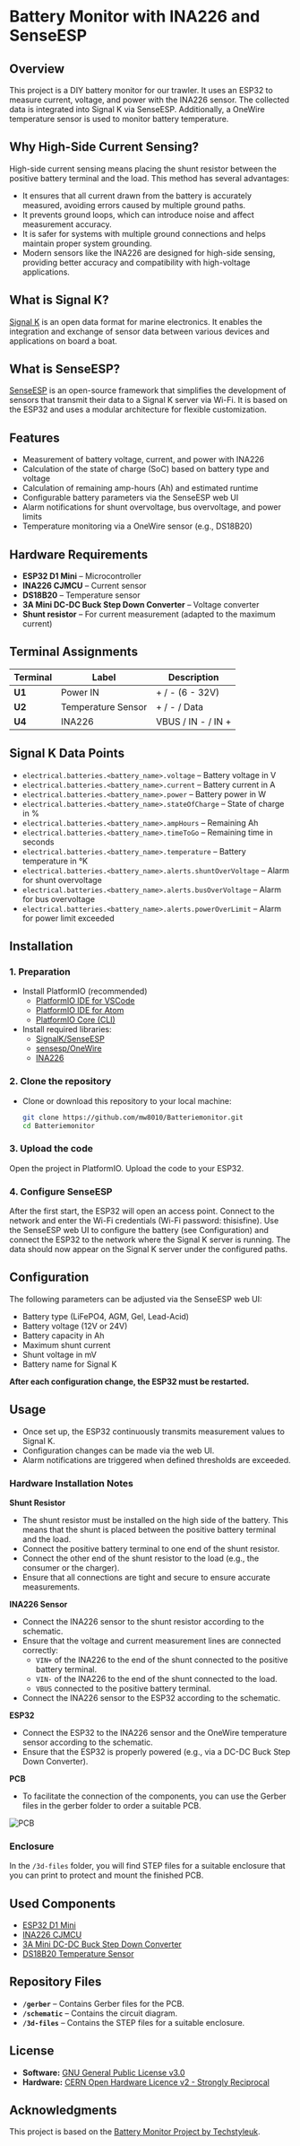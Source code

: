 # Battery Monitor with INA226 and SenseESP

## Overview
This project is a DIY battery monitor for our trawler. It uses an ESP32 to measure current, voltage, and power with the INA226 sensor. The collected data is integrated into Signal K via SenseESP. Additionally, a OneWire temperature sensor is used to monitor battery temperature.

## Why High-Side Current Sensing?

High-side current sensing means placing the shunt resistor between the positive battery terminal and the load. This method has several advantages:

- It ensures that all current drawn from the battery is accurately measured, avoiding errors caused by multiple ground paths.
- It prevents ground loops, which can introduce noise and affect measurement accuracy.
- It is safer for systems with multiple ground connections and helps maintain proper system grounding.
- Modern sensors like the INA226 are designed for high-side sensing, providing better accuracy and compatibility with high-voltage applications.

## What is Signal K?
[Signal K](https://signalk.org/) is an open data format for marine electronics. It enables the integration and exchange of sensor data between various devices and applications on board a boat.

## What is SenseESP?
[SenseESP](https://github.com/SignalK/SensESP) is an open-source framework that simplifies the development of sensors that transmit their data to a Signal K server via Wi-Fi. It is based on the ESP32 and uses a modular architecture for flexible customization.

## Features
- Measurement of battery voltage, current, and power with INA226
- Calculation of the state of charge (SoC) based on battery type and voltage
- Calculation of remaining amp-hours (Ah) and estimated runtime
- Configurable battery parameters via the SenseESP web UI
- Alarm notifications for shunt overvoltage, bus overvoltage, and power limits
- Temperature monitoring via a OneWire sensor (e.g., DS18B20)

## Hardware Requirements
- **ESP32 D1 Mini** – Microcontroller
- **INA226 CJMCU** – Current sensor
- **DS18B20** – Temperature sensor
- **3A Mini DC-DC Buck Step Down Converter** – Voltage converter
- **Shunt resistor** – For current measurement (adapted to the maximum current)

## Terminal Assignments
| Terminal | Label             | Description            |
|----------|------------------|------------------------|
| **U1**   | Power IN         | + / - (6 - 32V)       |
| **U2**   | Temperature Sensor | + / - / Data          |
| **U4**   | INA226           | VBUS / IN - / IN +    |

## Signal K Data Points
- `electrical.batteries.<battery_name>.voltage` – Battery voltage in V
- `electrical.batteries.<battery_name>.current` – Battery current in A
- `electrical.batteries.<battery_name>.power` – Battery power in W
- `electrical.batteries.<battery_name>.stateOfCharge` – State of charge in %
- `electrical.batteries.<battery_name>.ampHours` – Remaining Ah
- `electrical.batteries.<battery_name>.timeToGo` – Remaining time in seconds
- `electrical.batteries.<battery_name>.temperature` – Battery temperature in °K
- `electrical.batteries.<battery_name>.alerts.shuntOverVoltage` – Alarm for shunt overvoltage
- `electrical.batteries.<battery_name>.alerts.busOverVoltage` – Alarm for bus overvoltage
- `electrical.batteries.<battery_name>.alerts.powerOverLimit` – Alarm for power limit exceeded

## Installation
### 1. Preparation
- Install PlatformIO (recommended)
  - [PlatformIO IDE for VSCode](https://platformio.org/install/ide?install=vscode)
  - [PlatformIO IDE for Atom](https://platformio.org/install/ide?install=atom)
  - [PlatformIO Core (CLI)](https://docs.platformio.org/en/latest/core/installation.html)
- Install required libraries:
  - [SignalK/SenseESP](https://github.com/SignalK/SensESP)
  - [sensesp/OneWire](https://github.com/PaulStoffregen/OneWire)
  - [INA226](https://github.com/RobTillaart/INA226)

### 2. Clone the repository
- Clone or download this repository to your local machine:
  ```sh
  git clone https://github.com/mw8010/Batteriemonitor.git
  cd Batteriemonitor
  ```

### 3. Upload the code
Open the project in PlatformIO.
Upload the code to your ESP32.

### 4. Configure SenseESP
After the first start, the ESP32 will open an access point.
Connect to the network and enter the Wi-Fi credentials (Wi-Fi password: thisisfine).
Use the SenseESP web UI to configure the battery (see Configuration) and connect the ESP32 to the network where the Signal K server is running.
The data should now appear on the Signal K server under the configured paths.

## Configuration
The following parameters can be adjusted via the SenseESP web UI:
- Battery type (LiFePO4, AGM, Gel, Lead-Acid)
- Battery voltage (12V or 24V)
- Battery capacity in Ah
- Maximum shunt current
- Shunt voltage in mV
- Battery name for Signal K

**After each configuration change, the ESP32 must be restarted.**

## Usage
- Once set up, the ESP32 continuously transmits measurement values to Signal K.
- Configuration changes can be made via the web UI.
- Alarm notifications are triggered when defined thresholds are exceeded.

### Hardware Installation Notes
**Shunt Resistor**

- The shunt resistor must be installed on the high side of the battery. This means that the shunt is placed between the positive battery terminal and the load.
- Connect the positive battery terminal to one end of the shunt resistor.
- Connect the other end of the shunt resistor to the load (e.g., the consumer or the charger).
- Ensure that all connections are tight and secure to ensure accurate measurements.

**INA226 Sensor**

- Connect the INA226 sensor to the shunt resistor according to the schematic.
- Ensure that the voltage and current measurement lines are connected correctly:
  - `VIN+` of the INA226 to the end of the shunt connected to the positive battery terminal.
  - `VIN-` of the INA226 to the end of the shunt connected to the load.
  - `VBUS` connected to the positive battery terminal.
- Connect the INA226 sensor to the ESP32 according to the schematic.

**ESP32**

- Connect the ESP32 to the INA226 sensor and the OneWire temperature sensor according to the schematic.
- Ensure that the ESP32 is properly powered (e.g., via a DC-DC Buck Step Down Converter).

**PCB**

- To facilitate the connection of the components, you can use the Gerber files in the gerber folder to order a suitable PCB.

![PCB](pic/platine.jpeg)

### Enclosure

In the `/3d-files` folder, you will find STEP files for a suitable enclosure that you can print to protect and mount the finished PCB.

## Used Components
- [ESP32 D1 Mini](https://de.aliexpress.com/item/1005006267267848.html)
- [INA226 CJMCU](https://de.aliexpress.com/item/1005001972537281.html)
- [3A Mini DC-DC Buck Step Down Converter](https://de.aliexpress.com/item/1005005505907937.html)
- [DS18B20 Temperature Sensor](https://de.aliexpress.com/item/1005005488542048.html)

## Repository Files
- **`/gerber`** – Contains Gerber files for the PCB.
- **`/schematic`** – Contains the circuit diagram.
- **`/3d-files`** – Contains the STEP files for a suitable enclosure.

## License
- **Software:** [GNU General Public License v3.0](license.md)  
- **Hardware:** [CERN Open Hardware Licence v2 - Strongly Reciprocal](license.md)

## Acknowledgments
This project is based on the [Battery Monitor Project by Techstyleuk](https://github.com/Techstyleuk/SensESP_3_Battery_Monitor).

